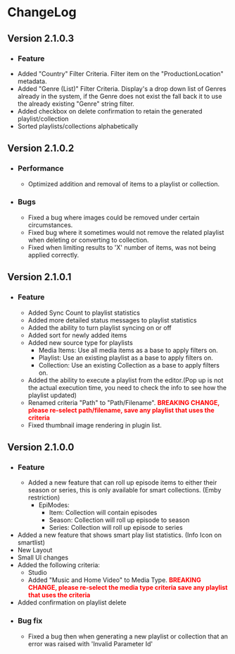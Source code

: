 # ChangeLog
## Version 2.1.0.3
- ### Feature
- Added "Country" Filter Criteria. Filter item on the "ProductionLocation" metadata.
- Added "Genre (List)" Filter Criteria. Display's a drop down list of Genres already in the system, if the Genre does not exist the fall back it to use the already existing "Genre" string filter.
- Added checkbox on delete confirmation to retain the generated playlist/collection
- Sorted playlists/collections alphabetically 
## Version 2.1.0.2
- ### Performance
  - Optimized addition and removal of items to a playlist or collection.
- ### Bugs
  - Fixed a bug where images could be removed under certain circumstances.
  - Fixed bug where it sometimes would not remove the related playlist when deleting or converting to collection.
  - Fixed when limiting results to 'X' number of items, was not being applied correctly. 
## Version 2.1.0.1
- ### Feature
  - Added Sync Count to playlist statistics
  - Added more detailed status messages to playlist statistics
  - Added the ability to turn playlist syncing on or off
  - Added sort for newly added items
  - Added new source type for playlists
    - Media Items: Use all media items as a base to apply filters on.
    - Playlist: Use an existing playlist as a base to apply filters on.
    - Collection: Use an existing Collection as a base to apply filters on.
  - Added the ability to execute a playlist from the editor.(Pop up is not the actual execution time, you need to check the info to see how the playlist updated)
  - Renamed criteria "Path" to "Path/Filename".  <span style="color:red">**BREAKING CHANGE, please re-select path/filename, save any playlist that uses the criteria**</span>
  - Fixed thumbnail image rendering in plugin list.
## Version 2.1.0.0
- ### Feature
  - Added a new feature that can roll up episode items to either their season or series, this is only available for smart collections. (Emby restriction)
    - EpiModes:
      - Item: Collection will contain episodes
      - Season: Collection will roll up episode to season
      - Series: Collection will roll up episode to series
- Added a new feature that shows smart play list statistics. (Info Icon on smartlist)
- New Layout
- Small UI changes
- Added the following criteria:
  - Studio
  - Added "Music and Home Video" to Media Type. <span style="color:red">**BREAKING CHANGE, please re-select the media type criteria save any playlist that uses the criteria**</span>
- Added confirmation on playlist delete
- ### Bug fix
  - Fixed a bug then when generating a new playlist or collection that an error was raised with 'Invalid Parameter Id'
